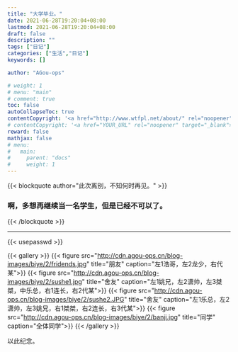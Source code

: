 ```yaml
---
title: "大学毕业。"
date: 2021-06-28T19:20:04+08:00
lastmod: 2021-06-28T19:20:04+08:00
draft: false
description: ""
tags: ["日记"]
categories: ["生活","日记"]
keywords: []

author: "AGou-ops"

# weight: 1
# menu: "main"
# comment: true
toc: false
autoCollapseToc: true
contentCopyright: '<a href="http://www.wtfpl.net/about/" rel="noopener" target="_blank">WTFPL v2</a>'
# contentCopyright: '<a href="YOUR_URL" rel="noopener" target="_blank">See origin</a>'
reward: false
mathjax: false
# menu:
#   main:
#     parent: "docs"
#     weight: 1
---
```




{{< blockquote author="此次离别，不知何时再见。" >}}
  ### 啊，多想再继续当一名学生，但是已经不可以了。
{{< /blockquote >}}

<!--more-->

---

{{< usepasswd >}}

{{< gallery >}}
  {{< figure src="http://cdn.agou-ops.cn/blog-images/biye/2/fridends.jpg" title="朋友" caption="左1浩哥，左2龙少，右代某">}}
  {{< figure src="http://cdn.agou-ops.cn/blog-images/biye/2/sushe1.jpg" title="舍友" caption="左1姚兄，左2潇帅，左3桀桀，中乐总，右1连长，右2代某">}}
  {{< figure src="http://cdn.agou-ops.cn/blog-images/biye/2/sushe2.JPG" title="舍友" caption="左1乐总，左2潇帅，左3姚兄，右1桀桀，右2连长，右3代某">}}
    {{< figure src="http://cdn.agou-ops.cn/blog-images/biye/2/banji.jpg" title="同学" caption="全体同学">}}
{{< /gallery >}}

以此纪念。